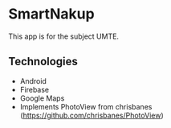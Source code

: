 # SmartNakup

This app is for the subject UMTE.

## Technologies
* Android 
* Firebase
* Google Maps
* Implements PhotoView from chrisbanes (https://github.com/chrisbanes/PhotoView)

